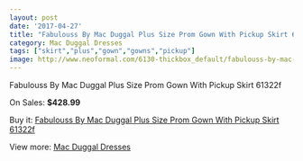```yaml
---
layout: post
date: '2017-04-27'
title: "Fabulouss By Mac Duggal Plus Size Prom Gown With Pickup Skirt 61322f"
category: Mac Duggal Dresses
tags: ["skirt","plus","gown","gowns","pickup"]
image: http://www.neoformal.com/6130-thickbox_default/fabulouss-by-mac-duggal-plus-size-prom-gown-with-pickup-skirt-61322f.jpg
---
```

Fabulouss By Mac Duggal Plus Size Prom Gown With Pickup Skirt 61322f

On Sales: **$428.99**
<a href="https://www.neoformal.com/en/mac-duggal-dresses/2233-fabulouss-by-mac-duggal-plus-size-prom-gown-with-pickup-skirt-61322f.html"><amp-img layout="responsive" width="600" height="600" src="//www.neoformal.com/6130-thickbox_default/fabulouss-by-mac-duggal-plus-size-prom-gown-with-pickup-skirt-61322f.jpg" alt="Fabulouss By Mac Duggal Plus Size Prom Gown With Pickup Skirt 61322f 0" /></a>
<a href="https://www.neoformal.com/en/mac-duggal-dresses/2233-fabulouss-by-mac-duggal-plus-size-prom-gown-with-pickup-skirt-61322f.html"><amp-img layout="responsive" width="600" height="600" src="//www.neoformal.com/6132-thickbox_default/fabulouss-by-mac-duggal-plus-size-prom-gown-with-pickup-skirt-61322f.jpg" alt="Fabulouss By Mac Duggal Plus Size Prom Gown With Pickup Skirt 61322f 1" /></a>
<a href="https://www.neoformal.com/en/mac-duggal-dresses/2233-fabulouss-by-mac-duggal-plus-size-prom-gown-with-pickup-skirt-61322f.html"><amp-img layout="responsive" width="600" height="600" src="//www.neoformal.com/6131-thickbox_default/fabulouss-by-mac-duggal-plus-size-prom-gown-with-pickup-skirt-61322f.jpg" alt="Fabulouss By Mac Duggal Plus Size Prom Gown With Pickup Skirt 61322f 2" /></a>

Buy it: [Fabulouss By Mac Duggal Plus Size Prom Gown With Pickup Skirt 61322f](https://www.neoformal.com/en/mac-duggal-dresses/2233-fabulouss-by-mac-duggal-plus-size-prom-gown-with-pickup-skirt-61322f.html "Fabulouss By Mac Duggal Plus Size Prom Gown With Pickup Skirt 61322f")

View more: [Mac Duggal Dresses](https://www.neoformal.com/en/18-mac-duggal-dresses "Mac Duggal Dresses")